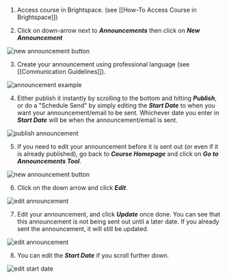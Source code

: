 
1. Access course in Brightspace. (see [[How-To Access Course in Brightspace]])

2. Click on down-arrow next to ***Announcements*** then click on ***New Announcement***

![new announcement button](create_announcement.png)



3. Create your announcement using professional language (see [[Communication Guidelines]]).

![announcement example](announcement_example.png)


4. Either publish it instantly by scrolling to the bottom and hitting ***Publish***, or do a "Schedule Send" by simply editing the ***Start Date*** to when you want your announcement/email to be sent. Whichever date you enter in ***Start Date*** will be when the announcement/email is sent.

![publish announcement](announcement_publish.png)


5. If you need to edit your announcement before it is sent out (or even if it is already published), go back to ***Course Homepage*** and click on ***Go to Announcements Tool***.

![new announcement button](create_announcement.png)


6. Click on the down arrow and click ***Edit***.

![edit announcement](announcement_tools.png)



7. Edit your announcement, and click ***Update*** once done. You can see that this announcement is not being sent out until a later date. If you already sent the announcement, it will still be updated.

![edit announcement](announcement_edit.png)


8. You can edit the ***Start Date*** if you scroll further down.

![edit start date](announcement_edit_startdate.png)

